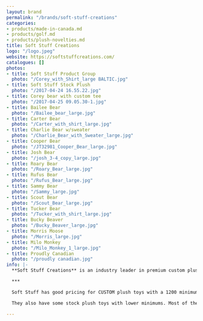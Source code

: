 ```yaml
---
layout: brand
permalink: "/brands/soft-stuff-creations"
categories:
- products/made-in-canada.md
- products/golf.md
- products/plush-novelties.md
title: Soft Stuff Creations
logo: "/logo.jpeg"
website: https://softstuffcreations.com/
catalogues: []
photos:
- title: Soft Stuff Product Group
  photo: "/Corey_with_Shirt_large BALTIC.jpg"
- title: Soft Stuff Stock Plush
  photo: "/2017-04-24 16.55.22.jpg"
- title: Corey bear with custom tee
  photo: "/2017-04-25 09.05.30-1.jpg"
- title: Bailee Bear
  photo: "/Bailee_bear_large.jpg"
- title: Carter Bear
  photo: "/Carter_with_shirt_large.jpg"
- title: Charlie Bear w/sweater
  photo: "/Charlie_Bear_with_Sweater_large.jpg"
- title: Cooper Bear
  photo: "/JT32981_Cooper_Bear_large.jpg"
- title: Josh Bear
  photo: "/josh_3-4_copy_large.jpg"
- title: Roary Bear
  photo: "/Roary_Bear_large.jpg"
- title: Rufus Bear
  photo: "/Rufus_Bear_large.jpg"
- title: Sammy Bear
  photo: "/Sammy_large.jpg"
- title: Scout Bear
  photo: "/Scout_Bear_large.jpg"
- title: Tucker Bear
  photo: "/Tucker_with_shirt_large.jpg"
- title: Bucky Beaver
  photo: "/Bucky_Beaver_large.jpg"
- title: Morris Moose
  photo: "/Morris_large.jpg"
- title: Milo Monkey
  photo: "/Milo_Monkey_1_large.jpg"
- title: Proudly Canadian
  photo: "/proudly canadian.jpg"
info: |-
  **Soft Stuff Creations** is an industry leader in premium custom plush toys and other soft products. It has the most innovative and creative golf head covers available today through its [Creative Covers for Golf](https://creativecoversforgolf.com/) division.

  ***

  Soft Stuff has good pricing for CUSTOM plush toys with a 1200 minimum. Custom orders have the option to pay for a "sample" to see before producing the 1199 others! :)

  They also have some stock plush toys with lower minimums. Most of the photos shown are from the stock plush toys selection.

---
```

